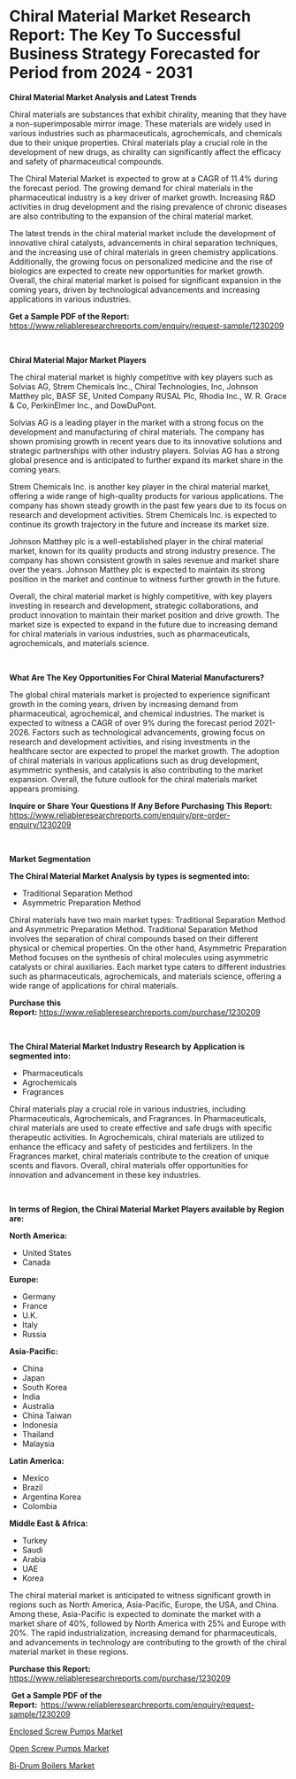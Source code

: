 <p><h1>Chiral Material Market Research Report: The Key To Successful Business Strategy Forecasted for Period from 2024 - 2031</h1></p><p><strong>Chiral Material Market Analysis and Latest Trends</strong></p>
<p><p>Chiral materials are substances that exhibit chirality, meaning that they have a non-superimposable mirror image. These materials are widely used in various industries such as pharmaceuticals, agrochemicals, and chemicals due to their unique properties. Chiral materials play a crucial role in the development of new drugs, as chirality can significantly affect the efficacy and safety of pharmaceutical compounds.</p><p>The Chiral Material Market is expected to grow at a CAGR of 11.4% during the forecast period. The growing demand for chiral materials in the pharmaceutical industry is a key driver of market growth. Increasing R&D activities in drug development and the rising prevalence of chronic diseases are also contributing to the expansion of the chiral material market.</p><p>The latest trends in the chiral material market include the development of innovative chiral catalysts, advancements in chiral separation techniques, and the increasing use of chiral materials in green chemistry applications. Additionally, the growing focus on personalized medicine and the rise of biologics are expected to create new opportunities for market growth. Overall, the chiral material market is poised for significant expansion in the coming years, driven by technological advancements and increasing applications in various industries.</p></p>
<p><strong>Get a Sample PDF of the Report:&nbsp;</strong> <a href="https://www.reliableresearchreports.com/enquiry/request-sample/1230209">https://www.reliableresearchreports.com/enquiry/request-sample/1230209</a></p>
<p>&nbsp;</p>
<p><strong>Chiral Material Major Market Players</strong></p>
<p><p>The chiral material market is highly competitive with key players such as Solvias AG, Strem Chemicals Inc., Chiral Technologies, Inc, Johnson Matthey plc, BASF SE, United Company RUSAL Plc, Rhodia Inc., W. R. Grace & Co, PerkinElmer Inc., and DowDuPont.</p><p>Solvias AG is a leading player in the market with a strong focus on the development and manufacturing of chiral materials. The company has shown promising growth in recent years due to its innovative solutions and strategic partnerships with other industry players. Solvias AG has a strong global presence and is anticipated to further expand its market share in the coming years.</p><p>Strem Chemicals Inc. is another key player in the chiral material market, offering a wide range of high-quality products for various applications. The company has shown steady growth in the past few years due to its focus on research and development activities. Strem Chemicals Inc. is expected to continue its growth trajectory in the future and increase its market size.</p><p>Johnson Matthey plc is a well-established player in the chiral material market, known for its quality products and strong industry presence. The company has shown consistent growth in sales revenue and market share over the years. Johnson Matthey plc is expected to maintain its strong position in the market and continue to witness further growth in the future.</p><p>Overall, the chiral material market is highly competitive, with key players investing in research and development, strategic collaborations, and product innovation to maintain their market position and drive growth. The market size is expected to expand in the future due to increasing demand for chiral materials in various industries, such as pharmaceuticals, agrochemicals, and materials science.</p></p>
<p>&nbsp;</p>
<p><strong>What Are The Key Opportunities For Chiral Material Manufacturers?</strong></p>
<p><p>The global chiral materials market is projected to experience significant growth in the coming years, driven by increasing demand from pharmaceutical, agrochemical, and chemical industries. The market is expected to witness a CAGR of over 9% during the forecast period 2021-2026. Factors such as technological advancements, growing focus on research and development activities, and rising investments in the healthcare sector are expected to propel the market growth. The adoption of chiral materials in various applications such as drug development, asymmetric synthesis, and catalysis is also contributing to the market expansion. Overall, the future outlook for the chiral materials market appears promising.</p></p>
<p><strong>Inquire or Share Your Questions If Any Before Purchasing This Report:</strong> <a href="https://www.reliableresearchreports.com/enquiry/pre-order-enquiry/1230209">https://www.reliableresearchreports.com/enquiry/pre-order-enquiry/1230209</a></p>
<p>&nbsp;</p>
<p><strong>Market Segmentation</strong></p>
<p><strong>The Chiral Material Market Analysis by types is segmented into:</strong></p>
<p><ul><li>Traditional Separation Method</li><li>Asymmetric Preparation Method</li></ul></p>
<p><p>Chiral materials have two main market types: Traditional Separation Method and Asymmetric Preparation Method. Traditional Separation Method involves the separation of chiral compounds based on their different physical or chemical properties. On the other hand, Asymmetric Preparation Method focuses on the synthesis of chiral molecules using asymmetric catalysts or chiral auxiliaries. Each market type caters to different industries such as pharmaceuticals, agrochemicals, and materials science, offering a wide range of applications for chiral materials.</p></p>
<p><strong>Purchase this Report:&nbsp;</strong><a href="https://www.reliableresearchreports.com/purchase/1230209">https://www.reliableresearchreports.com/purchase/1230209</a></p>
<p>&nbsp;</p>
<p><strong>The Chiral Material Market Industry Research by Application is segmented into:</strong></p>
<p><ul><li>Pharmaceuticals</li><li>Agrochemicals</li><li>Fragrances</li></ul></p>
<p><p>Chiral materials play a crucial role in various industries, including Pharmaceuticals, Agrochemicals, and Fragrances. In Pharmaceuticals, chiral materials are used to create effective and safe drugs with specific therapeutic activities. In Agrochemicals, chiral materials are utilized to enhance the efficacy and safety of pesticides and fertilizers. In the Fragrances market, chiral materials contribute to the creation of unique scents and flavors. Overall, chiral materials offer opportunities for innovation and advancement in these key industries.</p></p>
<p>&nbsp;</p>
<p><strong>In terms of Region, the Chiral Material Market Players available by Region are:</strong></p>
<p>
    <p> <strong> North America: </strong>
        <ul>
            <li>United States</li>
            <li>Canada</li>
        </ul>
        </p> 
    <p> <strong> Europe: </strong>
        <ul>
            <li>Germany</li>
            <li>France</li>
            <li>U.K.</li>
            <li>Italy</li>
            <li>Russia</li>
        </ul>
        </p> 
    <p> <strong> Asia-Pacific: </strong>
        <ul>
            <li>China</li>
            <li>Japan</li>
            <li>South Korea</li>
            <li>India</li>
            <li>Australia</li>
            <li>China Taiwan</li>
            <li>Indonesia</li>
            <li>Thailand</li>
            <li>Malaysia</li>
        </ul>
        </p> 
    <p> <strong> Latin America: </strong>
        <ul>
            <li>Mexico</li>
            <li>Brazil</li>
            <li>Argentina Korea</li>
            <li>Colombia</li>
        </ul>
        </p> 
    <p> <strong> Middle East & Africa: </strong>
        <ul>
            <li>Turkey</li>
            <li>Saudi</li>
            <li>Arabia</li>
            <li>UAE</li>
            <li>Korea</li>
        </ul>
    </p>
    </p>
<p><p>The chiral material market is anticipated to witness significant growth in regions such as North America, Asia-Pacific, Europe, the USA, and China. Among these, Asia-Pacific is expected to dominate the market with a market share of 40%, followed by North America with 25% and Europe with 20%. The rapid industrialization, increasing demand for pharmaceuticals, and advancements in technology are contributing to the growth of the chiral material market in these regions.</p></p>
<p><strong>Purchase this Report: </strong><a href="https://www.reliableresearchreports.com/purchase/1230209">https://www.reliableresearchreports.com/purchase/1230209</a></p>
<p>&nbsp;<strong>Get a Sample PDF of the Report:&nbsp;&nbsp;</strong><a href="https://www.reliableresearchreports.com/enquiry/request-sample/1230209">https://www.reliableresearchreports.com/enquiry/request-sample/1230209</a></p>
<p><strong></strong></p>
<p><p><a href="https://view.publitas.com/reportprime-1/enclosed-screw-pumps-market-research-report-unlocks-analysis-on-the-market-financial-status-market-size-and-market-revenue-upto-2030/">Enclosed Screw Pumps Market</a></p><p><a href="https://view.publitas.com/reportprime-1/open-screw-pumps-market-provides-detailed-segmentation-of-this-market-based-on-type-application-and-region-and-forecast-for-the-period-from-2023-2030/">Open Screw Pumps Market</a></p><p><a href="https://view.publitas.com/reportprime-1/bi-drum-boilers-market-analysis-and-market-size-global-industry-overview-market-segmentation-and-forecast-2023-to-2030/">Bi-Drum Boilers Market</a></p></p>